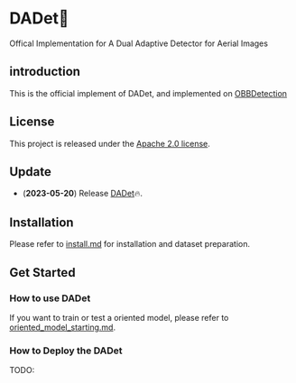 <div aligned="center"> 

<h1>DADet🚀</h1> 

<div>

Offical Implementation for A Dual Adaptive Detector for Aerial Images

## introduction

This is the official implement of DADet, and implemented on [OBBDetection](https://github.com/jbwang1997/OBBDetection)

## License

This project is released under the [Apache 2.0 license](LICENSE).

## Update

- (**2023-05-20**) Release [DADet](configs/dadet/dadet_r50.py)🔥.

## Installation

Please refer to [install.md](docs/install.md) for installation and dataset preparation.

## Get Started

### How to use DADet

If you want to train or test a oriented model, please refer to [oriented_model_starting.md](docs/oriented_model_starting.md).

### How to Deploy the DADet

TODO:
